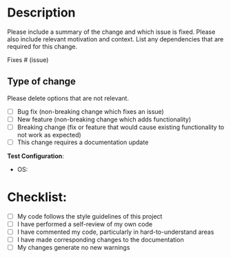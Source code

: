 # Description

Please include a summary of the change and which issue is fixed. Please also include relevant motivation and context.
List any dependencies that are required for this change.

Fixes # (issue)

## Type of change

Please delete options that are not relevant.

- [ ] Bug fix (non-breaking change which fixes an issue)
- [ ] New feature (non-breaking change which adds functionality)
- [ ] Breaking change (fix or feature that would cause existing functionality to not work as expected)
- [ ] This change requires a documentation update

[comment]: <> (Please describe the tests that you ran to verify your changes. Provide instructions, so we can reproduce. Please also)

[comment]: <> (list any relevant details for your test configuration)

[comment]: <> (- [ ] Test A)

[comment]: <> (- [ ] Test B)

**Test Configuration**:

* OS:

# Checklist:

- [ ] My code follows the style guidelines of this project
- [ ] I have performed a self-review of my own code
- [ ] I have commented my code, particularly in hard-to-understand areas
- [ ] I have made corresponding changes to the documentation
- [ ] My changes generate no new warnings

[comment]: <> (- [ ] I have added tests that prove my fix is effective or that my feature works)

[comment]: <> (- [ ] New and existing unit tests pass locally with my changes)